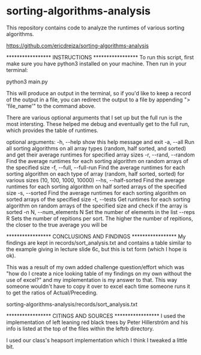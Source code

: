 # sorting-algorithms-analysis
This repository contains code to analyze the runtimes of various sorting algorithms.

https://github.com/ericdrejza/sorting-algorithms-analysis


***************** INSTRUCTIONS *****************
To run this script, first make sure you have python3 installed on your machine.
Then run in your terminal:

python3 main.py

This will produce an output in the terminal,
so if you'd like to keep a record of the output in a file,
you can redirect the output to a file by appending
"> 'file_name'" to the command above.

There are various optional arguments that I set up but the full run is the most intersting.
These helped me debug and eventually get to the full run, which provides the table of runtimes.

optional arguments:
  -h, --help            show this help message and exit
  -a, --all             Run all sorting algorithms on all array types (random,
                        half sorted, and sorted) and get their average
                        runtimes for specified array sizes
  -r, --rand, --random  Find the average runtimes for each sorting algorithm
                        on random arrays of the specified size
  -f, --full, --full-run
                        Find the average runtimes for each sorting algorithm
                        on each type of array (random, half sorted, sorted)
                        for various sizes (10, 100, 1000, 10000)
  --hs, --half-sorted   Find the average runtimes for each sorting algorithm
                        on half sorted arrays of the specified size
  -s, --sorted          Find the average runtimes for each sorting algorithm
                        on sorted arrays of the specified size
  -t, --tests           Get runtimes for each sorting algorithm on random
                        arrays of the specified size and check if the array is
                        sorted
  -n N, --num_elements N
                        Set the number of elements in the list
  --reps R              Sets the number of repitions per sort. The higher the
                        number of repitions, the closer to the true average
                        you will be


***************** CONCLUSIONS AND FINDINGS *****************
My findings are kept in records/sort_analysis.txt and contains a table similar
to the example giving in lecture slide 6c, but this is txt form (which I hope is ok).

This was a result of my own added challenge question/effort which was "how do I create a nice
looking table of my findings on my own without the use of excel?" and my implementation
is my answer to that.  This way someone wouldn't have to copy it over to excel each time
someone runs it to get the ratios of Actual/Preceding.

sorting-algorithms-analysis/records/sort_analysis.txt

***************** CITINGS AND SOURCES *****************
I used the implementation of left leaning red black trees by Peter Hillerström
and his info is listed at the top of the files within the leftrb directory.

I used our class's heapsort implementation which I think I tweaked a little bit.